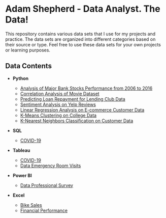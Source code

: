 # Adam Shepherd - Data Analyst. The Data!

This repository contains various data sets that I use for my projects and practice. The data sets are organized into different categories based on their source or type. Feel free to use these data sets for your own projects or learning purposes.

## Data Contents
   - **Python**
      - [Analysis of Major Bank Stocks Performance from 2006 to 2016](https://www.google.com/finance/?hl=en)
      - [Correlation Analysis of Movie Dataset](https://github.com/Adamshepherd36/My_data/blob/main/Movies_data.csv)
      - [Predicting Loan Repayment for Lending Club Data](https://www.kaggle.com/datasets/epsilon22/lending-club-loan-two)  
      - [Sentiment Analysis on Yelp Reviews](https://github.com/Adamshepherd36/My_data/blob/main/yelp.csv)  
      - [Linear Regression Analysis on E-commerce Customer Data](https://github.com/Adamshepherd36/My_data/blob/main/Ecommerce_Customers)  
      - [K-Means Clustering on College Data](https://github.com/Adamshepherd36/My_data/blob/main/College_Data) 
      - [K-Nearest Neighbors Classification on Customer Data](https://github.com/Adamshepherd36/My_data/blob/main/KNN_Project_Data)

  - **SQL**
      - [COVID-19](https://ourworldindata.org/covid-deaths)

  - **Tableau**
      - [COVID-19](https://ourworldindata.org/covid-deaths)
      - [Data Emergency Room Visits](https://github.com/Adamshepherd36/My_data/blob/main/Hospital%20ER.csv)

- **Power BI**
   - [Data Professional Survey](https://github.com/Adamshepherd36/My_data/blob/main/AnalyticsCareer_Data.xlsx)

- **Excel**
   - [Bike Sales](https://github.com/Adamshepherd36/My_data/blob/main/Bike%20Sales%20Data.xlsx)
   - [Financial Performance](https://github.com/Adamshepherd36/My_data/blob/main/Financial%20P%26L%2C%20BS%20Data.xlsx)
  
